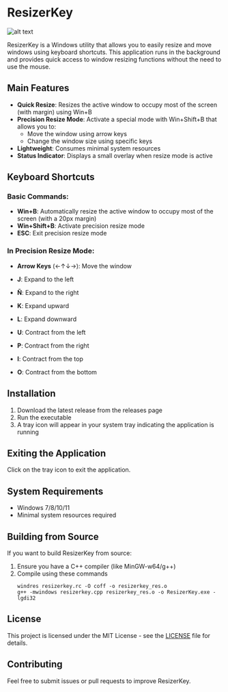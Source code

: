 # ResizerKey
![alt text](resizekey256.ico)


ResizerKey is a Windows utility that allows you to easily resize and move windows using keyboard shortcuts. This application runs in the background and provides quick access to window resizing functions without the need to use the mouse.

## Main Features

- **Quick Resize**: Resizes the active window to occupy most of the screen (with margin) using Win+B
- **Precision Resize Mode**: Activate a special mode with Win+Shift+B that allows you to:
  - Move the window using arrow keys
  - Change the window size using specific keys
- **Lightweight**: Consumes minimal system resources
- **Status Indicator**: Displays a small overlay when resize mode is active

## Keyboard Shortcuts

### Basic Commands:
- **Win+B**: Automatically resize the active window to occupy most of the screen (with a 20px margin)
- **Win+Shift+B**: Activate precision resize mode
- **ESC**: Exit precision resize mode

### In Precision Resize Mode:
- **Arrow Keys** (←↑↓→): Move the window
- **J**: Expand to the left
- **Ñ**: Expand to the right
- **K**: Expand upward
- **L**: Expand downward

- **U**: Contract from the left
- **P**: Contract from the right
- **I**: Contract from the top
- **O**: Contract from the bottom

## Installation

1. Download the latest release from the releases page
2. Run the executable
3. A tray icon will appear in your system tray indicating the application is running

## Exiting the Application

Click on the tray icon to exit the application.

## System Requirements

- Windows 7/8/10/11
- Minimal system resources required

## Building from Source

If you want to build ResizerKey from source:

1. Ensure you have a C++ compiler (like MinGW-w64/g++)
2. Compile using these commands
    ```
    windres resizerkey.rc -O coff -o resizerkey_res.o
    g++ -mwindows resizerkey.cpp resizerkey_res.o -o ResizerKey.exe -lgdi32
    ```

## License

This project is licensed under the MIT License - see the [LICENSE](LICENSE) file for details.

## Contributing

Feel free to submit issues or pull requests to improve ResizerKey.
